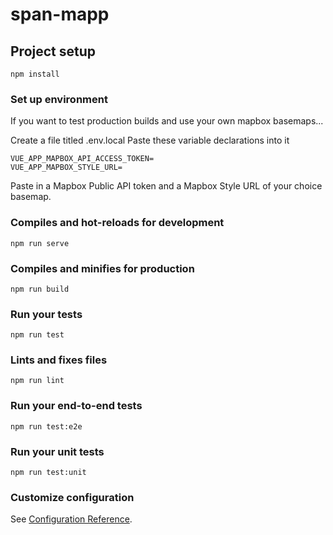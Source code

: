 # span-mapp

## Project setup
```
npm install
```

### Set up environment
If you want to test production builds and use your own mapbox basemaps...

Create a file titled .env.local
Paste these variable declarations into it
```
VUE_APP_MAPBOX_API_ACCESS_TOKEN=
VUE_APP_MAPBOX_STYLE_URL=
```
Paste in a Mapbox Public API token and a Mapbox Style URL of your choice basemap.

### Compiles and hot-reloads for development
```
npm run serve
```

### Compiles and minifies for production
```
npm run build
```

### Run your tests
```
npm run test
```

### Lints and fixes files
```
npm run lint
```

### Run your end-to-end tests
```
npm run test:e2e
```

### Run your unit tests
```
npm run test:unit
```

### Customize configuration
See [Configuration Reference](https://cli.vuejs.org/config/).
